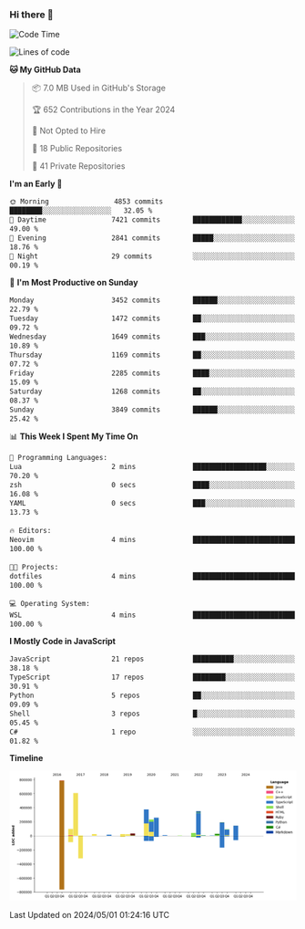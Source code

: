 ### Hi there 👋

<!--
**Clumsy-Coder/Clumsy-Coder** is a ✨ _special_ ✨ repository because its `README.md` (this file) appears on your GitHub profile.

Here are some ideas to get you started:

- 🔭 I’m currently working on ...
- 🌱 I’m currently learning ...
- 👯 I’m looking to collaborate on ...
- 🤔 I’m looking for help with ...
- 💬 Ask me about ...
- 📫 How to reach me: ...
- 😄 Pronouns: ...
- ⚡ Fun fact: ...
-->

<!-- anmol098/waka-readme-stats -->
<!--START_SECTION:waka-->
![Code Time](http://img.shields.io/badge/Code%20Time-781%20hrs%2034%20mins-blue)

![Lines of code](https://img.shields.io/badge/From%20Hello%20World%20I%27ve%20Written-3.3%20million%20lines%20of%20code-blue)

**🐱 My GitHub Data** 

> 📦 7.0 MB Used in GitHub's Storage 
 > 
> 🏆 652 Contributions in the Year 2024
 > 
> 🚫 Not Opted to Hire
 > 
> 📜 18 Public Repositories 
 > 
> 🔑 41 Private Repositories 
 > 
**I'm an Early 🐤** 

```text
🌞 Morning                4853 commits        ████████░░░░░░░░░░░░░░░░░   32.05 % 
🌆 Daytime                7421 commits        ████████████░░░░░░░░░░░░░   49.00 % 
🌃 Evening                2841 commits        █████░░░░░░░░░░░░░░░░░░░░   18.76 % 
🌙 Night                  29 commits          ░░░░░░░░░░░░░░░░░░░░░░░░░   00.19 % 
```
📅 **I'm Most Productive on Sunday** 

```text
Monday                   3452 commits        ██████░░░░░░░░░░░░░░░░░░░   22.79 % 
Tuesday                  1472 commits        ██░░░░░░░░░░░░░░░░░░░░░░░   09.72 % 
Wednesday                1649 commits        ███░░░░░░░░░░░░░░░░░░░░░░   10.89 % 
Thursday                 1169 commits        ██░░░░░░░░░░░░░░░░░░░░░░░   07.72 % 
Friday                   2285 commits        ████░░░░░░░░░░░░░░░░░░░░░   15.09 % 
Saturday                 1268 commits        ██░░░░░░░░░░░░░░░░░░░░░░░   08.37 % 
Sunday                   3849 commits        ██████░░░░░░░░░░░░░░░░░░░   25.42 % 
```


📊 **This Week I Spent My Time On** 

```text
💬 Programming Languages: 
Lua                      2 mins              ██████████████████░░░░░░░   70.20 % 
zsh                      0 secs              ████░░░░░░░░░░░░░░░░░░░░░   16.08 % 
YAML                     0 secs              ███░░░░░░░░░░░░░░░░░░░░░░   13.73 % 

🔥 Editors: 
Neovim                   4 mins              █████████████████████████   100.00 % 

🐱‍💻 Projects: 
dotfiles                 4 mins              █████████████████████████   100.00 % 

💻 Operating System: 
WSL                      4 mins              █████████████████████████   100.00 % 
```

**I Mostly Code in JavaScript** 

```text
JavaScript               21 repos            ██████████░░░░░░░░░░░░░░░   38.18 % 
TypeScript               17 repos            ████████░░░░░░░░░░░░░░░░░   30.91 % 
Python                   5 repos             ██░░░░░░░░░░░░░░░░░░░░░░░   09.09 % 
Shell                    3 repos             █░░░░░░░░░░░░░░░░░░░░░░░░   05.45 % 
C#                       1 repo              ░░░░░░░░░░░░░░░░░░░░░░░░░   01.82 % 
```



**Timeline**

![Lines of Code chart](https://raw.githubusercontent.com/Clumsy-Coder/Clumsy-Coder/main/assets/bar_graph.png)


 Last Updated on 2024/05/01 01:24:16 UTC
<!--END_SECTION:waka-->
